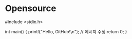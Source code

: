 # Opensource
#include <stdio.h>

int main() {
    printf("Hello, GitHub!\n");  // 메시지 수정
    return 0;
}

